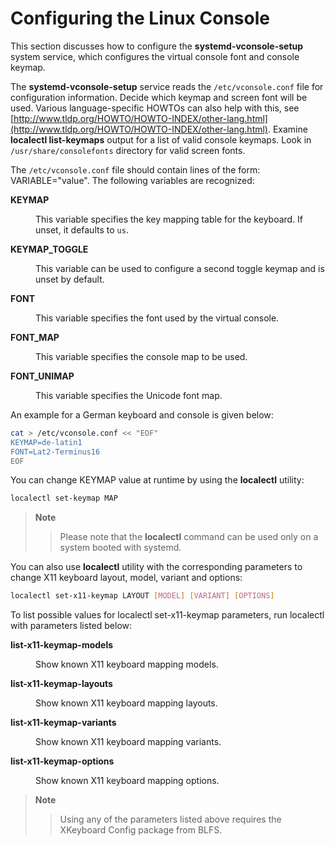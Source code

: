 # Configuring the Linux Console

This section discusses how to configure the **systemd-vconsole-setup** system service, which configures the virtual console font and console keymap.

The **systemd-vconsole-setup** service reads the `/etc/vconsole.conf` file for configuration information. Decide which keymap and screen font will be used. Various language-specific HOWTOs can also help with this, see [http://www.tldp.org/HOWTO/HOWTO-INDEX/other-lang.html](http://www.tldp.org/HOWTO/HOWTO-INDEX/other-lang.html). Examine **localectl list-keymaps** output for a list of valid console keymaps. Look in `/usr/share/consolefonts` directory for valid screen fonts.

The `/etc/vconsole.conf` file should contain lines of the form: VARIABLE="value". The following variables are recognized:

<dl class="variablelist">
    <dt>
    <span class="term"><b>KEYMAP</b></span>
    </dt>
    <dd>
    <p>
        This variable specifies the key mapping table for the keyboard.
        If unset, it defaults to <code class="literal">us</code>.
    </p>
    </dd>
    <dt>
    <span class="term"><b>KEYMAP_TOGGLE</b></span>
    </dt>
    <dd>
    <p>
        This variable can be used to configure a second toggle keymap
        and is unset by default.
    </p>
    </dd>
    <dt>
    <span class="term"><b>FONT</b></span>
    </dt>
    <dd>
    <p>
        This variable specifies the font used by the virtual console.
    </p>
    </dd>
    <dt>
    <span class="term"><b>FONT_MAP</b></span>
    </dt>
    <dd>
    <p>
        This variable specifies the console map to be used.
    </p>
    </dd>
    <dt>
    <span class="term"><b>FONT_UNIMAP</b></span>
    </dt>
    <dd>
    <p>
        This variable specifies the Unicode font map.
    </p>
    </dd>
</dl>

An example for a German keyboard and console is given below:

```sh
cat > /etc/vconsole.conf << "EOF"
KEYMAP=de-latin1
FONT=Lat2-Terminus16
EOF
```

You can change KEYMAP value at runtime by using the **localectl** utility:

```sh
localectl set-keymap MAP
```

> **Note**
>
> > Please note that the **localectl** command can be used only on a system booted with systemd.

You can also use **localectl** utility with the corresponding parameters to change X11 keyboard layout, model, variant and options:

```sh
localectl set-x11-keymap LAYOUT [MODEL] [VARIANT] [OPTIONS]
```

To list possible values for localectl set-x11-keymap parameters, run localectl with parameters listed below:

<dl class="variablelist">
    <dt>
    <span class="term"><b>list-x11-keymap-models</b></span>
    </dt>
    <dd>
    <p>
        Show known X11 keyboard mapping models.
    </p>
    </dd>
    <dt>
    <span class="term"><b>list-x11-keymap-layouts</b></span>
    </dt>
    <dd>
    <p>
        Show known X11 keyboard mapping layouts.
    </p>
    </dd>
    <dt>
    <span class="term"><b>list-x11-keymap-variants</b></span>
    </dt>
    <dd>
    <p>
        Show known X11 keyboard mapping variants.
    </p>
    </dd>
    <dt>
    <span class="term"><b>list-x11-keymap-options</b></span>
    </dt>
    <dd>
    <p>
        Show known X11 keyboard mapping options.
    </p>
    </dd>
</dl>

> **Note**
>
> > Using any of the parameters listed above requires the XKeyboard Config package from BLFS.
